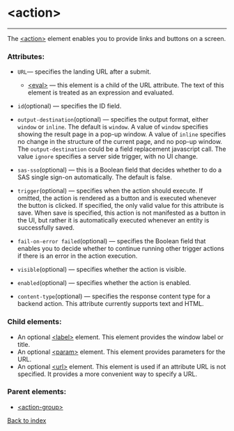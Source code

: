 # \<action>

---

The [\<action>](./action.md) element enables you to provide links and buttons on a screen.

### Attributes:

* `URL`&mdash; specifies the landing URL after a submit.

  - [\<eval>](./eval.md) &mdash; this element is a child of the URL attribute. The text of this element is treated as an expression and evaluated.

* `id`(optional) &mdash; specifies the ID field.

* `output‑destination`(optional) &mdash; specifies the output format, either `window` or `inline`. The default is `window`. A value of `window` specifies showing the result page in a pop-up window. A value of `inline` specifies no change in the structure of the current page, and no pop-up window. The `output‑destination` could be a field replacement javascript call. The value `ignore` specifies a server side trigger, with no UI change.

* `sas‑sso`(optional) &mdash; this is a Boolean field that decides whether to do a SAS single sign-on automatically. The default is false.

* `trigger`(optional) &mdash; specifies when the action should execute. If omitted, the action is rendered as a button and is executed whenever the button is clicked. If specified, the only valid value for this attribute is save. When save is specified, this action is not manifested as a button in the UI, but rather it is automatically executed whenever an entity is successfully saved.

* `fail‑on‑error failed`(optional) &mdash; specifies the Boolean field that enables you to decide whether to continue running other trigger actions if there is an error in the action execution.

* `visible`(optional) &mdash; specifies whether the action is visible.

* `enabled`(optional) &mdash; specifies whether the action is enabled.

* `content‑type`(optional) &mdash; specifies the response content type for a backend action. This attribute currently supports text and HTML.

### Child elements:
* An optional [\<label>](./label.md) element. This element provides the window label or title.
* An optional [\<param>](./param.md) element. This element provides parameters for the URL.
* An optional [\<url>](./url.md) element. This element is used if an attribute URL is not specified. It provides a more convenient way to specify a URL.

### Parent elements:
* [\<action-group>](./action-group.md)

[Back to index](./README.md)